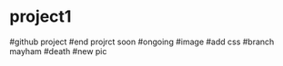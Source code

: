 # project1
#github project
#end projrct soon
#ongoing
#image
#add css
#branch mayham
#death
#new pic